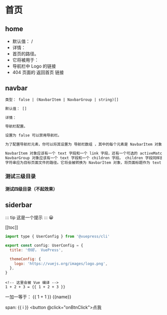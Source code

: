# 首页

## home

- 默认值： /
- 详情：
- 首页的路径。
- 它将被用于：
- 导航栏中 Logo 的链接
- 404 页面的 返回首页 链接

## navbar

```txt
类型： false | (NavbarItem | NavbarGroup | string)[]

默认值： []

详情：

导航栏配置。

设置为 false 可以禁用导航栏。

为了配置导航栏元素，你可以将其设置为 导航栏数组 ，其中的每个元素是 NavbarItem 对象、 NavbarGroup 对象、或者字符串：

NavbarItem 对象应该有一个 text 字段和一个 link 字段，还有一个可选的 activeMatch 字段。
NavbarGroup 对象应该有一个 text 字段和一个 children 字段。 children 字段同样是一个 导航栏数组 。
字符串应为目标页面文件的路径。它将会被转换为 NavbarItem 对象，将页面标题作为 text ，将页面路由路径作为 link 。
```
### 测试三级目录

#### 测试四级目录（不起效果）

## siderbar

<Badge type="tip" text="v2" vertical="top" />


::: tip
这是一个提示
:::
😀

[[toc]]

```js
import type { UserConfig } from '@vuepress/cli'

export const config: UserConfig = {
  title: '你好， VuePress',

  themeConfig: {
    logo: 'https://vuejs.org/images/logo.png',
  },
}
```
```md:no-v-pre
<!-- 这里会被 Vue 编译 -->
1 + 2 + 3 = {{ 1 + 2 + 3 }}
```
一加一等于： {{ 1 + 1 }}
{{name}}

<span v-for="i in 3"> span: {{ i }} </span>
<button @click="onBtnClick">点我</button>

<script>
export default {
    name:'content',
    data(){
        return {
            name:'hcl'
        }
    },
    methods:{
        onBtnClick(){
            console.log(this)
        }
    }
}
</script>